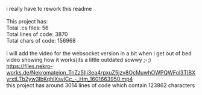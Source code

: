 i really have to rework this readme <br><br>
This project has:<br>
Total .cs files: 56<br>
Total lines of code: 3870<br>
Total chars of code: 156968<br><br>
i will add the video for the websocket version in a bit when i get out of bed <br>
video showing how it works(its a little outdated sowwy ;-;) <br>
https://files.nekro-works.de/Nekromateion_TnZz5IIi3ea4rpxuZ5jzv8OcMuwhOWPQWFol3TIBXyrxtLTb2yw3lbKqhlXsvlCc_-_Hm_1601663950.mp4 <br>
this project has around 3014 lines of code which contain 123862 characters
